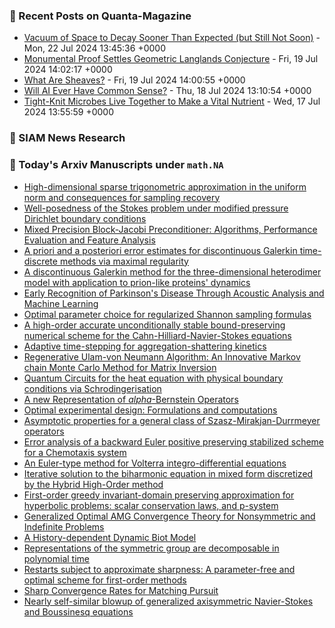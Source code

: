 ### 📝 Recent Posts on Quanta-Magazine
<!-- quanta starts -->
* <a href="https://www.quantamagazine.org/vacuum-of-space-to-decay-sooner-than-expected-but-still-not-soon-20240722/">Vacuum of Space to Decay Sooner Than Expected (but Still Not Soon)</a> - Mon, 22 Jul 2024 13:45:36 +0000
* <a href="https://www.quantamagazine.org/monumental-proof-settles-geometric-langlands-conjecture-20240719/">Monumental Proof Settles Geometric Langlands Conjecture</a> - Fri, 19 Jul 2024 14:02:17 +0000
* <a href="https://www.quantamagazine.org/what-are-sheaves-20240719/">What Are Sheaves?</a> - Fri, 19 Jul 2024 14:00:55 +0000
* <a href="https://www.quantamagazine.org/will-ai-ever-have-common-sense-20240718/">Will AI Ever Have Common Sense?</a> - Thu, 18 Jul 2024 13:10:54 +0000
* <a href="https://www.quantamagazine.org/tight-knit-microbes-live-together-to-make-a-vital-nutrient-20240717/">Tight-Knit Microbes Live Together to Make a Vital Nutrient</a> - Wed, 17 Jul 2024 13:55:59 +0000
<!-- quanta ends -->

### 📝 SIAM News Research
<!-- siam-news starts -->

<!-- siam-news ends -->

### 📝 Today's Arxiv Manuscripts under ``math.NA``
<!-- arxiv-math-na starts -->
* <a href="https://arxiv.org/abs/2407.15965">High-dimensional sparse trigonometric approximation in the uniform norm and consequences for sampling recovery</a>
* <a href="https://arxiv.org/abs/2407.15971">Well-posedness of the Stokes problem under modified pressure Dirichlet boundary conditions</a>
* <a href="https://arxiv.org/abs/2407.15973">Mixed Precision Block-Jacobi Preconditioner: Algorithms, Performance Evaluation and Feature Analysis</a>
* <a href="https://arxiv.org/abs/2407.15974">A priori and a posteriori error estimates for discontinuous Galerkin time-discrete methods via maximal regularity</a>
* <a href="https://arxiv.org/abs/2407.16065">A discontinuous Galerkin method for the three-dimensional heterodimer model with application to prion-like proteins' dynamics</a>
* <a href="https://arxiv.org/abs/2407.16091">Early Recognition of Parkinson's Disease Through Acoustic Analysis and Machine Learning</a>
* <a href="https://arxiv.org/abs/2407.16401">Optimal parameter choice for regularized Shannon sampling formulas</a>
* <a href="https://arxiv.org/abs/2407.16498">A high-order accurate unconditionally stable bound-preserving numerical scheme for the Cahn-Hilliard-Navier-Stokes equations</a>
* <a href="https://arxiv.org/abs/2407.16559">Adaptive time-stepping for aggregation-shattering kinetics</a>
* <a href="https://arxiv.org/abs/2407.16661">Regenerative Ulam-von Neumann Algorithm: An Innovative Markov chain Monte Carlo Method for Matrix Inversion</a>
* <a href="https://arxiv.org/abs/2407.15895">Quantum Circuits for the heat equation with physical boundary conditions via Schrodingerisation</a>
* <a href="https://arxiv.org/abs/2407.16175">A new Representation of $alpha$-Bernstein Operators</a>
* <a href="https://arxiv.org/abs/2407.16212">Optimal experimental design: Formulations and computations</a>
* <a href="https://arxiv.org/abs/2407.16474">Asymptotic properties for a general class of Szasz-Mirakjan-Durrmeyer operators</a>
* <a href="https://arxiv.org/abs/2210.04709">Error analysis of a backward Euler positive preserving stabilized scheme for a Chemotaxis system</a>
* <a href="https://arxiv.org/abs/2306.02547">An Euler-type method for Volterra integro-differential equations</a>
* <a href="https://arxiv.org/abs/2308.10748">Iterative solution to the biharmonic equation in mixed form discretized by the Hybrid High-Order method</a>
* <a href="https://arxiv.org/abs/2310.01713">First-order greedy invariant-domain preserving approximation for hyperbolic problems: scalar conservation laws, and p-system</a>
* <a href="https://arxiv.org/abs/2401.11146">Generalized Optimal AMG Convergence Theory for Nonsymmetric and Indefinite Problems</a>
* <a href="https://arxiv.org/abs/2402.07669">A History-dependent Dynamic Biot Model</a>
* <a href="https://arxiv.org/abs/2211.12592">Representations of the symmetric group are decomposable in polynomial time</a>
* <a href="https://arxiv.org/abs/2301.02268">Restarts subject to approximate sharpness: A parameter-free and optimal scheme for first-order methods</a>
* <a href="https://arxiv.org/abs/2307.07679">Sharp Convergence Rates for Matching Pursuit</a>
* <a href="https://arxiv.org/abs/2405.10916">Nearly self-similar blowup of generalized axisymmetric Navier-Stokes and Boussinesq equations</a>
<!-- arxiv-math-na ends -->
